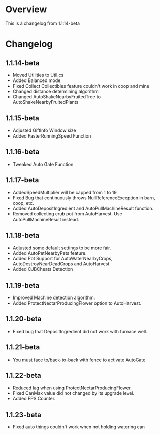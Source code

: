 ﻿# Overview
This is a changelog from 1.1.14-beta

# Changelog
## 1.1.14-beta
- Moved Utilities to Util.cs
- Added Balanced mode
- Fixed Collect Collectibles feature couldn't work in coop and mine
- Changed distance determining algorithm
- Changed AutoShakeNearbyFruitedTree to AutoShakeNearbyFruitedPlants

## 1.1.15-beta
- Adjusted GiftInfo Window size
- Added FasterRunningSpeed Function

## 1.1.16-beta
- Tweaked Auto Gate Function

## 1.1.17-beta
- AddedSpeedMultiplier will be capped from 1 to 19
- Fixed Bug that continuously throws NullReferenceException in barn, coop, etc.
- Added AutoDepositIngredient and AutoPullMachineResult function.
- Removed collecting crub pot from AutoHarvest. Use AutoPullMachineResult instead.

## 1.1.18-beta
- Adjusted some default settings to be more fair.
- Added AutoPetNearbyPets feature.
- Added Pot Support for AutoWaterNearbyCrops, AutoDestroyNearDeadCrops and AutoHarvest.
- Added CJBCheats Detection

## 1.1.19-beta
- Improved Machine detection algorithm.
- Added ProtectNectarProducingFlower option to AutoHarvest.

## 1.1.20-beta
- Fixed bug that DepositIngredient did not work with furnace well.

## 1.1.21-beta
- You must face to/back-to-back with fence to activate AutoGate

## 1.1.22-beta
- Reduced lag when using ProtectNectarProducingFlower.
- Fixed CanMax value did not changed by its upgrade level.
- Added FPS Counter.

## 1.1.23-beta
- Fixed auto things couldn't work when not holding watering can
